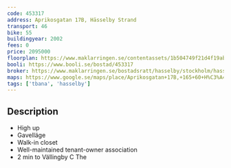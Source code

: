 ```yaml
---
code: 453317
address: Aprikosgatan 17B, Hässelby Strand
transport: 46
bike: 55
buildingyear: 2002
fees: 0
price: 2095000
floorplan: https://www.maklarringen.se/contentassets/1b504749f21d4f19ab2689b4a4b2fab7/objektbilder/planritning-1
booli: https://www.booli.se/bostad/453317
broker: https://www.maklarringen.se/bostadsratt/hasselby/stockholm/hasselby-strand/aprikosgatan-17b-mh-obj21232_1761152741
maps: https://www.google.se/maps/place/Aprikosgatan+17B,+165+60+H%C3%A4sselby/@59.361704,17.8399887,17z/data=!4m13!1m7!3m6!1s0x465f9fdee2c4bcd1:0x996a10377ee20977!2sAprikosgatan+17B,+165+60+H%C3%A4sselby!3b1!8m2!3d59.3617013!4d17.8421774!3m4!1s0x465f9fdee2c4bcd1:0x996a10377ee20977!8m2!3d59.3617013!4d17.8421774
tags: ['tbana', 'hasselby']
---
```


## Description
- High up
- Gavelläge
- Walk-in closet
- Well-maintained tenant-owner association
- 2 min to Vällingby C The
